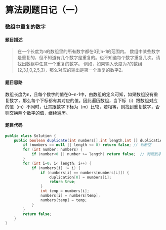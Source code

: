 # 算法刷题日记（一）

### 数组中重复的数字



#### **题目描述**

> 在一个长度为n的数组里的所有数字都在0到n-1的范围内。 数组中某些数字是重复的，但不知道有几个数字是重复的。也不知道每个数字重复几次。请找出数组中任意一个重复的数字。 例如，如果输入长度为7的数组{2,3,1,0,2,5,3}，那么对应的输出是第一个重复的数字2。

#### **题目思路**

数组长度为n，且每个数字的值在0~n-1中，由数组的定义可知，如果数组没有重复数字，那么每个下标都有其对应的值。因此遍历数组，当下标（i）跟数组对应的值（m）不同时，让其跟数字下标为（m）比较，若相等，则找到重复数字，否则交换两个数字的值，继续遍历。



#### 题目代码

```java
public class Solution {
    public boolean duplicate(int numbers[],int length,int [] duplication) {
        if (numbers == null || length <= 0) return false; // 判断空
        for (int number: numbers) {
            if (number<0 || number >= length) return false;  // 判断数字范围
        }
        for (int i=0; i< length; i++) {
            if (numbers[i] != i) {
                if (numbers[i] == numbers[numbers[i]]) {
                    duplication[0] = numbers[i];
                    return true;
                }
                int temp = numbers[i];
                numbers[i] = numbers[temp];
                numbers[temp] = temp;
            }
        }
        return false;
    }
}
```

